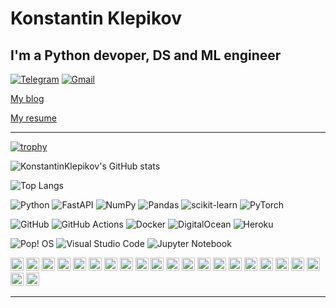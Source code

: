 # Konstantin Klepikov

## I'm a Python devoper, DS and ML engineer

[![Telegram](https://img.shields.io/badge/Telegram-2CA5E0?style=for-the-badge&logo=telegram&logoColor=white)](https://t.me/KlepikovKonstantin)
[![Gmail](https://img.shields.io/badge/Gmail-D14836?style=for-the-badge&logo=gmail&logoColor=white)](mailto:oformleno@gmail.com)

[My blog](https://konstantinklepikov.github.io/)

[My resume](https://konstantinklepikov.github.io/assets/public.pdf)

---

[![trophy](https://github-profile-trophy.vercel.app/?username=KonstantinKlepikov&no-frame=true&theme=darkhub)](https://github.com/ryo-ma/github-profile-trophy)

![KonstantinKlepikov's GitHub stats](https://github-readme-stats.vercel.app/api?username=KonstantinKlepikov&count_private=true&show_icons=true&theme=dracula&bg_color=30,7f03fc,fc037f&title_color=fff&hide_border=true)

![Top Langs](https://github-readme-stats.vercel.app/api/top-langs/?username=KonstantinKlepikov&layout=compact&hide=jupyter%20notebook,html,css,scss&theme=dracula&bg_color=30,ff69b4,7f03fc&title_color=fff&hide_border=true&langs_count=5)

![Python](https://img.shields.io/badge/python-3670A0?style=for-the-badge&logo=python&logoColor=ffdd54)
![FastAPI](https://img.shields.io/badge/FastAPI-005571?style=for-the-badge&logo=fastapi)
![NumPy](https://img.shields.io/badge/numpy-%23013243.svg?style=for-the-badge&logo=numpy&logoColor=white)
![Pandas](https://img.shields.io/badge/pandas-%23150458.svg?style=for-the-badge&logo=pandas&logoColor=white)
![scikit-learn](https://img.shields.io/badge/scikit--learn-%23F7931E.svg?style=for-the-badge&logo=scikit-learn&logoColor=white)
![PyTorch](https://img.shields.io/badge/PyTorch-%23EE4C2C.svg?style=for-the-badge&logo=PyTorch&logoColor=white)

![GitHub](https://img.shields.io/badge/github-%23121011.svg?style=for-the-badge&logo=github&logoColor=white)
![GitHub Actions](https://img.shields.io/badge/githubactions-%232671E5.svg?style=for-the-badge&logo=githubactions&logoColor=white)
![Docker](https://img.shields.io/badge/docker-%230db7ed.svg?style=for-the-badge&logo=docker&logoColor=white)
![DigitalOcean](https://img.shields.io/badge/DigitalOcean-%230167ff.svg?style=for-the-badge&logo=digitalOcean&logoColor=white)
![Heroku](https://img.shields.io/badge/heroku-%23430098.svg?style=for-the-badge&logo=heroku&logoColor=white)

![Pop! OS](https://img.shields.io/badge/Pop!_OS-48B9C7?style=for-the-badge&logo=Pop!_OS&logoColor=white)
![Visual Studio Code](https://img.shields.io/badge/Visual%20Studio%20Code-0078d7.svg?style=for-the-badge&logo=visual-studio-code&logoColor=white)
![Jupyter Notebook](https://img.shields.io/badge/jupyter-%23FA0F00.svg?style=for-the-badge&logo=jupyter&logoColor=white)

<a href="https://www.python.org/" title="Python"><img src="https://github.com/get-icon/geticon/raw/master/icons/python.svg" alt="Python" width="21px" height="21px"></a>
<a href="https://pandas.pydata.org/" title="pandas"><img src="https://github.com/get-icon/geticon/raw/master/icons/pandas-icon.svg" alt="pandas" width="21px" height="21px"></a>
<a href="https://numpy.org/" title="NumPy"><img src="https://github.com/get-icon/geticon/raw/master/icons/numpy-icon.svg" alt="NumPy" width="21px" height="21px"></a>
<a href="https://pytorch.org/" title="PyTorch"><img src="https://github.com/get-icon/geticon/raw/master/icons/pytorch.svg" alt="PyTorch" width="21px" height="21px"></a>
<a href="https://www.postgresql.org/" title="PostgreSQL"><img src="https://github.com/get-icon/geticon/raw/master/icons/postgresql.svg" alt="PostgreSQL" width="21px" height="21px"></a>
<a href="https://www.docker.com/" title="docker"><img src="https://github.com/get-icon/geticon/raw/master/icons/docker-icon.svg" alt="docker" width="21px" height="21px"></a>
<a href="https://swagger.io/" title="Swagger"><img src="https://github.com/get-icon/geticon/raw/master/icons/swagger.svg" alt="Swagger" width="21px" height="21px"></a>
<a href="https://git-scm.com/" title="Git"><img src="https://github.com/get-icon/geticon/raw/master/icons/git-icon.svg" alt="Git" width="21px" height="21px"></a>
<a href="https://www.gnu.org/software/bash/" title="Bash"><img src="https://github.com/get-icon/geticon/raw/master/icons/bash.svg" alt="Bash" width="21px" height="21px"></a>
<a href="https://www.seleniumhq.org/" title="Selenium"><img src="https://github.com/get-icon/geticon/raw/master/icons/selenium.svg" alt="Selenium" width="21px" height="21px"></a>
<a href="https://cucumber.io/" title="Cucumber"><img src="https://github.com/get-icon/geticon/raw/master/icons/cucumber.svg" alt="Cucumber" width="21px" height="21px"></a>
<a href="https://www.w3.org/TR/html5/" title="HTML5"><img src="https://github.com/get-icon/geticon/raw/master/icons/html-5.svg" alt="HTML5" width="21px" height="21px"></a>
<a href="https://www.w3.org/TR/CSS/" title="CSS3"><img src="https://github.com/get-icon/geticon/raw/master/icons/css-3.svg" alt="CSS3" width="21px" height="21px"></a>
<a href="https://sass-lang.com/" title="Sass"><img src="https://github.com/get-icon/geticon/raw/master/icons/sass.svg" alt="Sass" width="21px" height="21px"></a>
<a href="https://getbootstrap.com/" title="Bootstrap"><img src="https://github.com/get-icon/geticon/raw/master/icons/bootstrap.svg" alt="Bootstrap" width="21px" height="21px"></a>
<a href="https://handlebarsjs.com/" title="Handlebars"><img src="https://github.com/get-icon/geticon/raw/master/icons/handlebars.svg" alt="Handlebars" width="21px" height="21px"></a>
<a href="https://code.visualstudio.com/" title="Visual Studio Code"><img src="https://github.com/get-icon/geticon/raw/master/icons/visual-studio-code.svg" alt="Visual Studio Code" width="21px" height="21px"></a>
<a href="https://www.atlassian.com/" title="Atlassian"><img src="https://github.com/get-icon/geticon/raw/master/icons/atlassian.svg" alt="Atlassian" width="21px" height="21px"></a>
<a href="https://www.atlassian.com/software/bamboo" title="Bamboo"><img src="https://github.com/get-icon/geticon/raw/master/icons/bamboo.svg" alt="Bamboo" width="21px" height="21px"></a>
<a href="https://bitbucket.org/" title="Bitbucket"><img src="https://github.com/get-icon/geticon/raw/master/icons/bitbucket.svg" alt="Bitbucket" width="21px" height="21px"></a>
<a href="https://basecamp.com/" title="Basecamp"><img src="https://github.com/get-icon/geticon/raw/master/icons/basecamp.svg" alt="Basecamp" width="21px" height="21px"></a>
<a href="https://www.jetbrains.com/youtrack/" title="YouTrack"><img src="https://github.com/get-icon/geticon/raw/master/icons/youtrack.svg" alt="YouTrack" width="21px" height="21px"></a>

---
